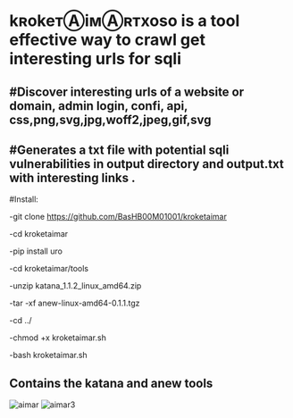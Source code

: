 # kʀokeᴛⒶiᴍⒶʀᴛxoso is a tool effective way to crawl get interesting urls for sqli

#Discover interesting urls of a website or domain, admin login, confi, api, css,png,svg,jpg,woff2,jpeg,gif,svg
----------------------------------------------------------------------------------------------------------------------
#Generates a txt file with potential sqli vulnerabilities in output directory and  output.txt with interesting links .
----------------------------------------------------------------------------------------------------------------------
#Install:

-git clone https://github.com/BasHB00M01001/kroketaimar

-cd kroketaimar

-pip install uro

-cd kroketaimar/tools

-unzip katana_1.1.2_linux_amd64.zip

-tar -xf anew-linux-amd64-0.1.1.tgz

-cd ../

-chmod +x kroketaimar.sh

-bash kroketaimar.sh

Contains the katana and anew tools
-----------------------------------------------------------------------------------------
![aimar](https://github.com/user-attachments/assets/4544655e-8dc1-4e40-8ad2-2a9a6f1578cc)
![aimar3](https://github.com/user-attachments/assets/9fdc9d5e-1c95-40ed-8c44-0eda74db87f0)


